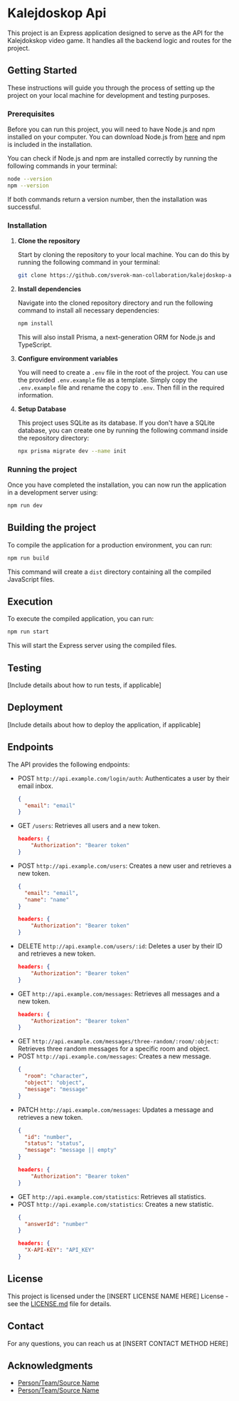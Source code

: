 # Kalejdoskop Api

This project is an Express application designed to serve as the API for the Kalejdokskop video game. It handles all the backend logic and routes for the project.

## Getting Started

These instructions will guide you through the process of setting up the project on your local machine for development and testing purposes.

### Prerequisites

Before you can run this project, you will need to have Node.js and npm installed on your computer. You can download Node.js from [here](https://nodejs.org/) and npm is included in the installation.

You can check if Node.js and npm are installed correctly by running the following commands in your terminal:

```sh
node --version
npm --version
```

If both commands return a version number, then the installation was successful.

### Installation

1. **Clone the repository**

   Start by cloning the repository to your local machine. You can do this by running the following command in your terminal:

   ```sh
   git clone https://github.com/sverok-man-collaboration/kalejdoskop-api.git
   ```

2. **Install dependencies**

   Navigate into the cloned repository directory and run the following command to install all necessary dependencies:

   ```sh
   npm install
   ```

   This will also install Prisma, a next-generation ORM for Node.js and TypeScript.

3. **Configure environment variables**

   You will need to create a `.env` file in the root of the project. You can use the provided `.env.example` file as a template. Simply copy the `.env.example` file and rename the copy to `.env`. Then fill in the required information.

4. **Setup Database**

   This project uses SQLite as its database. If you don't have a SQLite database, you can create one by running the following command inside the repository directory:

   ```sh
   npx prisma migrate dev --name init
   ```

### Running the project

Once you have completed the installation, you can now run the application in a development server using:

```sh
npm run dev
```

## Building the project

To compile the application for a production environment, you can run:

```sh
npm run build
```

This command will create a `dist` directory containing all the compiled JavaScript files.

## Execution

To execute the compiled application, you can run:

```sh
npm run start
```

This will start the Express server using the compiled files.

## Testing

[Include details about how to run tests, if applicable]

## Deployment

[Include details about how to deploy the application, if applicable]

## Endpoints

The API provides the following endpoints:

- POST `http://api.example.com/login/auth`: Authenticates a user by their email inbox.
  ```json
  {
    "email": "email"
  }
  ```
- GET `/users`: Retrieves all users and a new token.
  ```json
  headers: {
      "Authorization": "Bearer token"
  }
  ```
- POST `http://api.example.com/users`: Creates a new user and retrieves a new token.
  ```json
  {
    "email": "email",
    "name": "name"
  }
  ```
  ```json
  headers: {
      "Authorization": "Bearer token"
  }
  ```
- DELETE `http://api.example.com/users/:id`: Deletes a user by their ID and retrieves a new token.
  ```json
  headers: {
      "Authorization": "Bearer token"
  }
  ```
- GET `http://api.example.com/messages`: Retrieves all messages and a new token.
  ```json
  headers: {
      "Authorization": "Bearer token"
  }
  ```
- GET `http://api.example.com/messages/three-random/:room/:object`: Retrieves three random messages for a specific room and object.
- POST `http://api.example.com/messages`: Creates a new message.
  ```json
  {
    "room": "character",
    "object": "object",
    "message": "message"
  }
  ```
- PATCH `http://api.example.com/messages`: Updates a message and retrieves a new token.
  ```json
  {
    "id": "number",
    "status": "status",
    "message": "message || empty"
  }
  ```
  ```json
  headers: {
      "Authorization": "Bearer token"
  }
  ```
- GET `http://api.example.com/statistics`: Retrieves all statistics.
- POST `http://api.example.com/statistics`: Creates a new statistic.
  ```json
  {
    "answerId": "number"
  }
  ```
  ```json
  headers: {
    "X-API-KEY": "API_KEY"
  }
  ```

## License

This project is licensed under the [INSERT LICENSE NAME HERE] License - see the [LICENSE.md](LICENSE.md) file for details.

## Contact

For any questions, you can reach us at [INSERT CONTACT METHOD HERE]

## Acknowledgments

- [Person/Team/Source Name](#)
- [Person/Team/Source Name](#)
